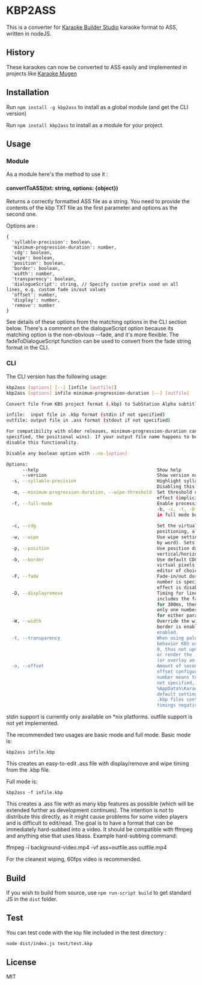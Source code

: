# KBP2ASS

This is a converter for [Karaoke Builder Studio](https://www.karaokebuilder.com/kbstudio.php) karaoke format to ASS, written in nodeJS.

## History

These karaokes can now be converted to ASS easily and implemented in projects like [Karaoke Mugen](http://karaokes.moe)

## Installation

Run `npm install -g kbp2ass` to install as a global module (and get the CLI version)

Run `npm install kbp2ass` to install as a module for your project.

## Usage

### Module

As a module here's the method to use it :

#### convertToASS(txt: string, options: {object})

Returns a correctly formatted ASS file as a string. You need to provide the contents of the kbp TXT file as the first parameter and options as the second one.

Options are :

```JS
{
  'syllable-precision': boolean,
  'minimum-progression-duration': number,
  'cdg': boolean,
  'wipe': boolean,
  'position': boolean,
  'border': boolean,
  'width': number,
  'transparency': boolean,
  'dialogueScript': string, // Specify custom prefix used on all lines, e.g. custom fade in/out values
  'offset': number,
  'display': number,
  'remove': number
}
```

See details of these options from the matching options in the CLI section below. There's a comment on the dialogueScript option because its matching option is the non-obvious --fade, and it's more flexible. The fadeToDialogueScript function can be used to convert from the fade string format in the CLI.

### CLI

The CLI version has the following usage:

```sh
kbp2ass [options] [--] [infile [outfile]]
kbp2ass [options] infile minimum-progression-duration [--] [outfile]

Convert file from KBS project format (.kbp) to SubStation Alpha subtitle (.ass)

infile:  input file in .kbp format (stdin if not specified)
outfile: output file in .ass format (stdout if not specified)

For compatibility with older releases, minimum-progression-duration can be specified as a positional parameter instead of an option (if both are
specified, the positional wins). If your output file name happens to be a number, use -- at some point before the second positional parameter to
disable this functionality.

Disable any boolean option with --no-[option]

Options:
      --help                                            Show help                                                                        [boolean]
      --version                                         Show version number                                                              [boolean]
  -s, --syllable-precision                              Highlight syllables individually instead of combining lines into a single string.
                                                        Disabling this is not recommended.                               [boolean] [default: true]
  -m, --minimum-progression-duration, --wipe-threshold  Set threshold of syllable display time in milliseconds before using progressive wipe
                                                        effect (implicit default 1000)                                                    [number]
  -f, --full-mode                                       Enable processing of all positional and style information in the KBS project file (-w, -p,
                                                        -b, -c, -t, -D -1). To unset any particular options use --no-{option}. For example, to run
                                                        in full mode but with no border set, use "-f --no-b" or "--full-mode --no-border".
                                                                                                                                         [boolean]
  -c, --cdg                                             Set the virtual resolution of the destination file to that of CDG graphics, enabling
                                                        positioning, alignment, and font size to work as they do in KBS.                 [boolean]
  -w, --wipe                                            Use wipe setting from project file (progressive wipe effect unless wiping is set to word
                                                        by word). Sets -m to 0 if not otherwise set.                                     [boolean]
  -p, --position                                        Use position data from project file. This includes alignment as well as
                                                        vertical/horizontal offset. Strongly recommended to use with -c option.          [boolean]
  -b, --border                                          Use default CDG border (12 pixels from top of screen). If -c option is used, these are
                                                        virtual pixels. To use a custom border, set --no-border and add a border in your video
                                                        editor of choice.                                                                [boolean]
  -F, --fade                                            Fade-in/out duration for line display in milliseconds. Defaults to 300,200. If only one
                                                        number is specified it is used for both fade in and out. If 0 or 0,0 is specified, fade
                                                        effect is disabled entirely.                                                      [string]
  -D, --displayremove                                   Timing for line display/remove in milliseconds. Defaults to 1000,100. Note that this time
                                                        includes the fade, so e.g. fade in of 300 and display of 1000 means that the line fades in
                                                        for 300ms, then continues displaying at full opacity for 700ms before wiping starts. If
                                                        only one number is specified it is used for both display and remove. If -1 is specified
                                                        for either parameter, display/remove timings from the .kbp are used.              [string]
  -W, --width                                           Override the width in the virtual resolution. E.g. set to 384 to get 16:9 aspect ratio if
                                                        border is enabled, and 341 if it's not. This only has any effect with the --cdg option
                                                        enabled.                                                                          [number]
  -t, --transparency                                    When using palette color 0, always treat it as transparent. This more closely models the
                                                        behavior KBS uses when generating a CDG, because drawing in the background color XORs with
                                                        0, thus not updating the screen. This setting will only be noticeable if you overlap text
                                                        or render the .ass against a different background color than is defined in the kbp file
                                                        (or overlay an image/video).                                                     [boolean]
  -o, --offset                                          Amount of seconds to adjust the timings in the .ass file. This can be used to match the
                                                        offset configured in the KBS Studio Settings or to add time for an intro video. A negative
                                                        number means to adjust the timings to occur before the time specified in the .kbp file. If
                                                        not specified, the program will attempt to read from the KBS configuration file in
                                                        %AppData%\Karaoke Builder\data_studio.ini. If unable, it will be set to 0. Note that the
                                                        default setting in KBS is -0.2 seconds, but it is recommended to set it to 0 to make the
                                                        .kbp files contain the true timing. If this offset would make any display/remove or wipe
                                                        timings negative, those become 0.                                                 [number]

```

stdin support is currently only available on \*nix platforms. outfile support is not yet implemented.

The recommended two usages are basic mode and full mode. Basic mode is:

`kbp2ass infile.kbp`

This creates an easy-to-edit .ass file with display/remove and wipe timing from the .kbp file.

Full mode is:

`kbp2ass -f infile.kbp`

This creates a .ass file with as many kbp features as possible (which will be extended further as development continues). The intention is not to distribute this directly, as it might cause problems for some video players and is difficult to edit/read. The goal is to have a format that can be immediately hard-subbed into a video. It should be compatible with ffmpeg and anything else that uses libass. Example hard-subbing command:

ffmpeg -i background-video.mp4 -vf ass=outfile.ass outfile.mp4

For the cleanest wiping, 60fps video is recommended.

## Build

If you wish to build from source, use `npm run-script build` to get standard JS in the `dist` folder.

## Test

You can test code with the `kbp` file included in the test directory :

```sh
node dist/index.js test/test.kkp
```

## License

MIT
